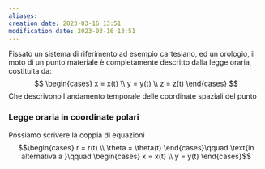 ```yaml
---
aliases: 
creation date: 2023-03-16 13:51
modification date: 2023-03-16 13:51
---
```


Fissato un sistema di riferimento ad esempio cartesiano, ed un orologio, il moto di un punto materiale è completamente descritto dalla legge oraria, costituita da:
$$
\begin{cases}
x = x(t) \\
y = y(t) \\
z = z(t)
\end{cases}
$$
Che descrivono l'andamento temporale delle coordinate spaziali del punto

### Legge oraria in coordinate polari
Possiamo scrivere la coppia di equazioni
$$\begin{cases}
r = r(t) \\
\theta = \theta(t)
\end{cases}\qquad \text{in alternativa a }\qquad \begin{cases}
x = x(t) \\
y = y(t)
\end{cases}$$